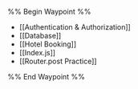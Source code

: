 %% Begin Waypoint %%
- [[Authentication & Authorization]]
- [[Database]]
- [[Hotel Booking]]
- [[Index.js]]
- [[Router.post Practice]]

%% End Waypoint %%
